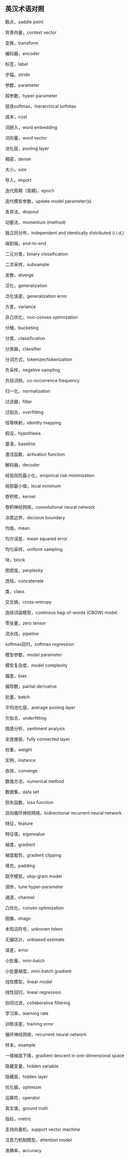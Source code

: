 ## 英汉术语对照

鞍点，saddle point

背景向量，context vector

变换，transform

编码器，encoder

标签，label

步幅，stride

参数，parameter

超参数，hyper-parameter

层序softmax，hierarchical softmax

成本，cost

词嵌入，word embedding

词向量，word vector

池化层，pooling layer

稠密，dense

大小，size

导入，import

迭代周期（周期)，epoch

迭代模型参数，update model parameter(s)

丢弃法，dropout

动量法，momentum (method)

独立同分布，independent and identically distributed (i.i.d.)

端到端，end-to-end

二元分类，binary classification

二次采样，subsample

发散，diverge

泛化，generalization

泛化误差，generalization error

方差，variance

非凸优化，non-convex optimization

分桶，bucketing

分类，classification

分类器，classifier

分词方式，tokenizer/tokenization

负采样，negative sampling

共现词频，co-occurrence frequency

归一化，normalization

过滤器，filter

过拟合，overfitting

恒等映射，identity mapping

假设，hypothesis

基准，baseline

激活函数，activation function

解码器，decoder

经验风险最小化，empirical risk minimization

局部最小值，local minimum

卷积核，kernel

卷积神经网络，convolutional neural network

决策边界，decision boundary

均值，mean

均方误差，mean squared error

均匀采样，uniform sampling

块，block

困惑度，perplexity

连结，concatenate

类，class

交叉熵，cross-entropy

连续词袋模型，continous bag-of-words (CBOW) model

零张量，zero tensor

流水线，pipeline

softmax回归，softmax regression

模型参数，model parameter

模型复杂度，model complexity

偏差，bias

偏导数，partial derivative

批量，batch

平均池化层，average pooling layer

欠拟合，underfitting

情感分析，sentiment analysis

全连接层，fully connected layer

权重，weight

实例，instance

收敛，converge

数值方法，numerical method

数据集，data set

损失函数，loss function

双向循环神经网络，bidirectional recurrent neural network

特征，feature

特征值，eigenvalue

梯度，gradient

梯度裁剪，gradient clipping

填充，padding

跳字模型，skip-gram model

调参，tune hyper-parameter

通道，channel

凸优化，convex optimization

图像，image

未知词符号，unknown token

无偏估计，unbiased estimate

误差，error

小批量，mini-batch

小批量梯度，mini-batch gradient

线性模型，linear model

线性回归，linear regression

协同过滤，collaborative filtering

学习率，learning rate

训练误差，training error

循环神经网络，recurrent neural network

样本，example

一维梯度下降，gradient descent in one-dimensional space

隐藏变量，hidden variable

隐藏层，hidden layer

优化器，optimizer

运算符，operator

真实值，ground truth

指标，metric

支持向量机，support vector machine

注意力机制模型，attention model

准确率，accuracy
